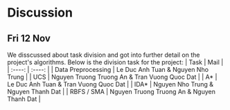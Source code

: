 # Discussion 

## Fri 12 Nov
We disscussed about task division and got into further detail on the project's algorithms.
Below is the division task for the project:
| Task                         | Mail                                          |
| :----:                       |    :----:                                     |
| Data Preprocessing           | Le Duc Anh Tuan & Nguyen Nho Trung            |
| UCS                          | Nguyen Truong Truong An & Tran Vuong Quoc Dat |
| A*                           | Le Duc Anh Tuan & Tran Vuong Quoc Dat         |
| IDA*                         | Nguyen Nho Trung & Nguyen Thanh Dat           |
| RBFS / SMA                   | Nguyen Truong Truong An & Nguyen Thanh Dat    |

